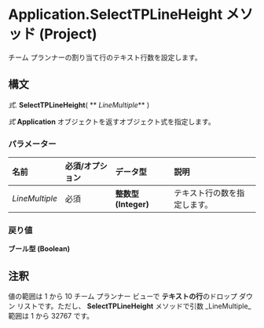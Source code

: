 
# Application.SelectTPLineHeight メソッド (Project)

チーム プランナーの割り当て行のテキスト行数を設定します。


## 構文

 _式_. **SelectTPLineHeight**( ** _LineMultiple_** )

 _式_ **Application** オブジェクトを返すオブジェクト式を指定します。


### パラメーター



|**名前**|**必須/オプション**|**データ型**|**説明**|
|:-----|:-----|:-----|:-----|
| _LineMultiple_|必須|**整数型 (Integer)**|テキスト行の数を指定します。|

### 戻り値

 **ブール型 (Boolean)**


## 注釈

値の範囲は 1 から 10 チーム プランナー ビューで **テキストの行**のドロップ ダウン リストです。ただし、 **SelectTPLineHeight** メソッドで引数 _LineMultiple_範囲は 1 から 32767 です。

